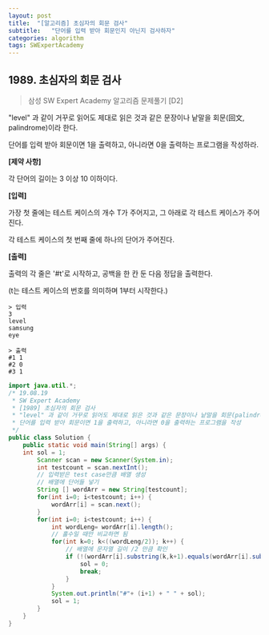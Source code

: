 ```yaml
---
layout: post
title:  "[알고리즘] 초심자의 회문 검사"
subtitle:   "단어를 입력 받아 회문인지 아닌지 검사하자"
categories: algorithm
tags: SWExpertAcademy
---
```


## 1989. 초심자의 회문 검사

> 삼성 SW Expert Academy 알고리즘 문제풀기 [D2]

"level" 과 같이 거꾸로 읽어도 제대로 읽은 것과 같은 문장이나 낱말을 회문(回文, palindrome)이라 한다.

단어를 입력 받아 회문이면 1을 출력하고, 아니라면 0을 출력하는 프로그램을 작성하라.


**[제약 사항]**

각 단어의 길이는 3 이상 10 이하이다.


**[입력]**

가장 첫 줄에는 테스트 케이스의 개수 T가 주어지고, 그 아래로 각 테스트 케이스가 주어진다.

각 테스트 케이스의 첫 번째 줄에 하나의 단어가 주어진다.


**[출력]**

출력의 각 줄은 '#t'로 시작하고, 공백을 한 칸 둔 다음 정답을 출력한다.

(t는 테스트 케이스의 번호를 의미하며 1부터 시작한다.)

```
> 입력
3
level
samsung
eye     

> 출력
#1 1
#2 0
#3 1
```

```java
import java.util.*;
/* 19.08.19
 * SW Expert Academy
 * [1989] 초심자의 회문 검사
 * "level" 과 같이 거꾸로 읽어도 제대로 읽은 것과 같은 문장이나 낱말을 회문(palindrome)이라 한다.
 * 단어를 입력 받아 회문이면 1을 출력하고, 아니라면 0을 출력하는 프로그램을 작성
 */
public class Solution {
	public static void main(String[] args) {
    int sol = 1;
		Scanner scan = new Scanner(System.in);
		int testcount = scan.nextInt();
		// 입력받은 test case만큼 배열 생성
		// 배열에 단어들 넣기
		String [] wordArr = new String[testcount];
		for(int i=0; i<testcount; i++) {
			wordArr[i] = scan.next();
		}
		for(int i=0; i<testcount; i++) {
			int wordLeng= wordArr[i].length();
			// 홀수일 때만 비교하면 됨
			for(int k=0; k<((wordLeng/2)); k++) {
				// 배열에 문자열 길이 /2 만큼 확인
				if (!(wordArr[i].substring(k,k+1).equals(wordArr[i].substring(wordLeng-k-1,wordLeng-k)))) {
					sol = 0;
					break;
				}
			}
			System.out.println("#"+ (i+1) + " " + sol);
			sol = 1;
		}
	}
}
```
